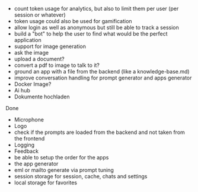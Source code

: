 - count token usage for analytics, but also to limit them per user (per session or whatever)
- token usage could also be used for gamification
- allow login as well as anonymous but still be able to track a session
- build a "bot" to help the user to find what would be the perfect application
- support for image generation
- ask the image
- upload a document?
- convert a pdf to image to talk to it?
- ground an app with a file from the backend (like a knowledge-base.md)
- improve conversation handling for prompt generator and apps generator
- Docker Image?
- Ai hub
- Dokumente hochladen

Done
- Microphone
- Logo
- check if the prompts are loaded from the backend and not taken from the frontend
- Logging
- Feedback
- be able to setup the order for the apps
- the app generator
- eml or mailto generate via prompt tuning
- session storage for session, cache, chats and settings
- local storage for favorites


